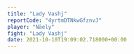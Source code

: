 ```yaml
---
title: "Lady Vashj"
reportCode: "4yrtmDTNkwGfznvJ"
player: "Näely"
fight: "Lady Vashj"
date: 2021-10-10T19:09:02.718000+00:00
---
```

